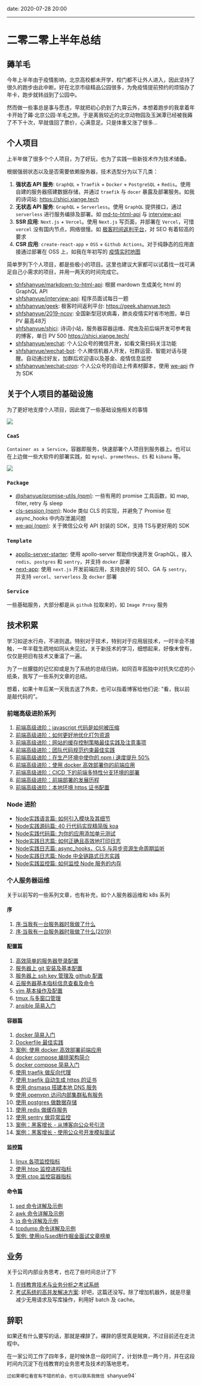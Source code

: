 date: 2020-07-28 20:00

---

# 二零二零上半年总结

## 薅羊毛

今年上半年由于疫情影响，北京高校都未开学，校门都不让外人进入，因此坚持了很久的跑步由此中断。好在北京市级精品公园很多，为免疫情提前预约的烦恼办了年卡，跑步就转战到了公园中。

然而做一些事总是事与愿违，早就把初心扔到了九霄云外，本想着跑步的我拿着年卡开始了薅·北京公园·羊毛之旅。于是离我较近的北京动物园及玉渊潭已经被我薅了不下十次，早就值回了票价，心满意足。只是体重又涨了很多...

## 个人项目

上半年做了很多个个人项目，为了好玩，也为了实践一些新技术作为技术储备。

根据强弱状态以及是否需要依赖服务器，技术选型分为以下几类：

1. **强状态 API 服务**: `GraphQL` + `Traefik` + `Docker` + `PostgreSQL` + `Redis`。使用自建的服务器搭建数据存储，并通过 `traefik` 与 `docer` 暴露及部署服务。如我的诗词站: <https://shici.xiange.tech>
1. **无状态 API 服务**: `GraphQL` + `Serverless`。使用 `GraphQL` 提供接口，通过 `serverless` 进行服务编排及部署。如 [md-to-html-api](https://github.com/shfshanyue/md-to-html-api) 与 [interview-api](https://github.com/shfshanyue/interview-api)
1. **SSR 应用**: `Next.js` + `Vercel`。使用 `Next.js` 写页面，并部署在 `Vercel`，可惜 `vercel` 没有国内节点，网络很慢。如 [极客时间返利平台](https://geek.shanyue.tech)，对 SEO 有着较高的要求
1. **CSR 应用**: `create-react-app` + `OSS` + `Github Actions`。对于纯静态的应用直接通过部署在 OSS 上，如我在年初写的 [疫情实时地图](https://github.com/shfshanyue/2019-ncov)

简单罗列下个人项目，都是些极小的项目。这里也建议大家都可以试着找一找可满足自己小需求的项目，并用一两天的时间完成它。

+ [shfshanyue/markdown-to-html-api](https://github.com/shfshanyue/md-to-html-api): 根据 mardown 生成美化 html 的 GraphQL API
+ [shfshanyue/interview-api](https://github.com/shfshanyue/interview-api): 程序员面试每日一题
+ [shfshanyue/geek](https://geek.shanyue.tech): 极客时间返利平台: <https://geek.shanyue.tech>
+ [shfshanyue/2019-ncov](https://github.com/shfshanyue/2019-ncov): 全国新型冠状病毒，肺炎疫情实时省市地图，单日 PV 最高48万
+ [shfshanyue/shici](https://github.com/shfshanyue/shici): 诗词小站，服务器容器运维、爬虫及前后端开发可参考我的博客，单日 PV 500 <https://shici.xiange.tech/>
+ [shfshanyue/wechat](https://github.com/shfshanyue/wechat): 个人公众号的微信开发，如看文需扫码关注功能
+ [shfshanyue/wechat-bot](https://github.com/shfshanyue/wechat-bot): 个人微信机器人开发，社群运营、智能对话与提醒。自动通过好友，加群后欢迎语以及基金、疫情信息监控
+ [shfshanyue/wechat-cron](https://github.com/shfshanyue/wechat): 个人公众号的自动上传素材脚本，使用 [we-api](https://github.com/shfshanyue/we-api) 作为 SDK

## 关于个人项目的基础设施

为了更好地支撑个人项目，因此做了一些基础设施相关的事情

![](./assets/project.drawio.png)

### `CaaS`

`Container as a Service`，容器即服务，快速部署个人项目到服务器上。也可以在上边做一些大软件的部署实践，如 `mysql`、`prometheus`、`ES` 和 `kibana` 等。

![](../op/assets/dev.drawio.png)

### `Package`

+ [@shanyue/promise-utils (npm)](https://github.com/shfshanyue/promise-utils): 一些有用的 promise 工具函数，如 map, filter, retry 与 sleep
+ [cls-session (npm)](https://github.com/shfshanyue/cls-session): Node 类似 CLS 的实现，并避免了 Promise 在 async_hooks 中内存泄漏问题
+ [we-api (npm)](https://github.com/shfshanyue/we-api): 关于微信公众号 API 封装的 SDK，支持 TS与更好用的 SDK

### `Template`

+ [apollo-server-starter](https://github.com/shfshanyue/apollo-server-starter): 使用 apollo-server 帮助你快速开发 GraphQL，接入 `redis`、`postgres` 和 `sentry`，并支持 `docker` 部署
+ [next-app](https://github.com/shfshanyue/next-app): 使用 `next.js` 开发前端应用，支持良好的 SEO、GA 与 `sentry`，并支持 `vercel`、`serverless` 及 `docker` 部署

### `Service`

一些基础服务，大部分都是从 `github` 拉取来的，如 `Image Proxy` 服务

## 技术积累

学习如逆水行舟，不进则退。特别对于技术，特别对于应用层技术，一时半会不接触，一年半载生疏地如同从未见过。关于新技术的学习，细想起来，好像未曾有，仅仅是把旧有技术又重温了一遍。

为了一丝朦胧的记忆抑或是为了系统的总结归纳，如同百年孤独中对抗失忆症的小纸条，我写了一些系列文章的总结。

想着，如果十年后某一天我去送了外卖，也可以指着博客给他们说: "看，我以前是敲代码的"。

### 前端高级进阶系列

1. [前端高级进阶：javascript 代码是如何被压缩](https://github.com/shfshanyue/blog/tree/master/frontend-engineering/uglify.md)
1. [前端高级进阶：如何更好地优化打包资源](https://github.com/shfshanyue/blog/tree/master/frontend-engineering/bundle.md)
1. [前端高级进阶：网站的缓存控制策略最佳实践及注意事项](https://github.com/shfshanyue/blog/tree/master/frontend-engineering/http-cache.md)
1. [前端高级进阶：团队代码规范约束最佳实践](https://shanyue.tech/frontend-engineering/eslint.html)
1. [前端高级进阶：在生产环境中使你的 npm i 速度提升 50%](https://github.com/shfshanyue/blog/tree/master/frontend-engineering/npm-install.md)
1. [前端高级进阶：使用 docker 高效部署你的前端应用](https://github.com/shfshanyue/blog/tree/master/frontend-engineering/docker.md)
1. [前端高级进阶：CICD 下的前端多特性分支环境的部署](https://github.com/shfshanyue/blog/tree/master/frontend-engineering/feature-deploy.md)
1. [前端高级进阶：前端部署的发展历程](https://github.com/shfshanyue/blog/tree/master/frontend-engineering/deploy.md)
1. [前端高级进阶：本地环境 https 证书配置](https://github.com/shfshanyue/blog/tree/master/frontend-engineering/https-local.md)


### Node 进阶

+ [Node实践语言篇: 如何引入模块及其细节](https://github.com/shfshanyue/blog/tree/master/node/require.md)
+ [Node实践源码篇: 40 行代码实现精简版 koa](https://github.com/shfshanyue/blog/tree/master/node/koa.md)
+ [Node实践代码篇: 为你的应用添加单元测试](https://github.com/shfshanyue/blog/tree/master/node/test.md)
+ [Node实践日志篇: 如何正确且高效地打印日志](https://github.com/shfshanyue/blog/tree/master/node/log.md)
+ [Node实践日志篇: async_hooks，CLS 与异步资源生命周期监听](https://github.com/shfshanyue/blog/tree/master/node/cls.md)
+ [Node实践日志篇: Node 中全链路式日志实践](https://github.com/shfshanyue/blog/tree/master/node/log-request-id.md)
+ [Node实践监控篇: 如何监控 Node 服务的内存](https://github.com/shfshanyue/blog/tree/master/node/mem.md)

### 个人服务器运维

关于以前写的一些系列文章，也有补充，如个人服务器运维和 k8s 系列

#### 序

1. [序·当我有一台服务器时我做了什么](https://shanyue.tech/op/when-server.html)
1. [序·当我有一台服务器时我做了什么(2019)](https://shanyue.tech/op/when-server-2019.html)

#### 配置篇

1. [高效简单的服务器登录配置](https://shanyue.tech/op/init.html)
1. [服务器上 git 安装及基本配置](https://shanyue.tech/op/git.html)
1. [服务器上 ssh key 管理及 github 配置](https://shanyue.tech/op/ssh-setting.html)
1. [云服务器基本指标信息查看及命令](https://shanyue.tech/op/system-info.html)
1. [vim 基本操作及配置](https://shanyue.tech/op/vim-setting.html)
1. [tmux 与多窗口管理](https://shanyue.tech/op/tmux-vim-setting.html)
1. [ansible 简易入门](https://shanyue.tech/op/ansible-guide.html)

#### 容器篇

1. [docker 简易入门](https://shanyue.tech/op/docker.html)
1. [Dockerfile 最佳实践](https://shanyue.tech/op/dockerfile-practice.html)
1. [案例: 使用 docker 高效部署前端应用](https://shanyue.tech/op/deploy-fe-with-docker.html)
1. [docker compose 编排架构简介](https://shanyue.tech/op/docker-compose-arch.html)
1. [docker compose 简易入门](https://shanyue.tech/op/docker-compose.html)
1. [使用 traefik 做反向代理](https://shanyue.tech/op/traefik.html)
1. [使用 traefik 自动生成 https 的证书](https://shanyue.tech/op/traefik-https.html)
1. [使用 dnsmasq 搭建本地 DNS 服务](https://shanyue.tech/op/dnsmasq.html)
1. [使用 openvpn 访问内部集群私有服务](https://shanyue.tech/op/openvpn.html)
1. [使用 postgres 做数据存储](https://shanyue.tech/op/deploy-postgres.html)
1. [使用 redis 做缓存服务](https://shanyue.tech/op/deploy-redis.html)
1. [使用 sentry 做异常监控](https://shanyue.tech/op/deploy-sentry.html)
1. [案例：黑客增长 - 从博客向公众号引流](https://shanyue.tech/op/blog-to-wechat.html)
1. [案例：黑客增长 - 使用公众号开发模拟面试](https://shanyue.tech/op/wechat-interview.html)

#### 监控篇

1. [linux 各项监控指标](https://shanyue.tech/op/linux-monitor.html)
1. [使用 htop 监控进程指标](https://shanyue.tech/op/htop.html)
1. [使用 ctop 监控容器指标](https://shanyue.tech/op/ctop.html)

#### 命令篇

1. [sed 命令详解及示例](https://shanyue.tech/op/linux-sed.html)
1. [awk 命令详解及示例](https://shanyue.tech/op/linux-awk.html)
1. [jq 命令详解及示例](https://shanyue.tech/op/jq.html)
1. [tcpdump 命令详解及示例](https://shanyue.tech/op/linux-tcpdump.html)
1. [案例: 使用jq与sed制作掘金面试文章榜单](https://shanyue.tech/op/jq-sed-case.html)

## 业务

关于公司内部业务思考，也花了些时间总计了下

1. [在线教育技术与业务分析之考试系统](https://shanyue.tech/business/exam.html)
1. [考试系统的高并发解决方案](https://shanyue.tech/business/exam.html): 好吧，这篇还没写。除了增加机器外，就是尽量减少无用请求及写库操作，利用好 batch 及 cache。

## 辞职

如果还有什么要写的话，那就是裸辞了。裸辞的感觉真是贼爽，不过目前还在走流程中。

在一家公司工作了四年多，是时候休息一段时间了，计划休息一两个月，并在这段时间内沉淀下在线教育的业务思考及技术的落地思考。

`过如果哪位看官有不错的机会，也可以联系我微信 `shanyue94`